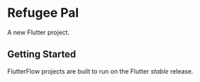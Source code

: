 # Refugee Pal

A new Flutter project.

## Getting Started

FlutterFlow projects are built to run on the Flutter _stable_ release.
